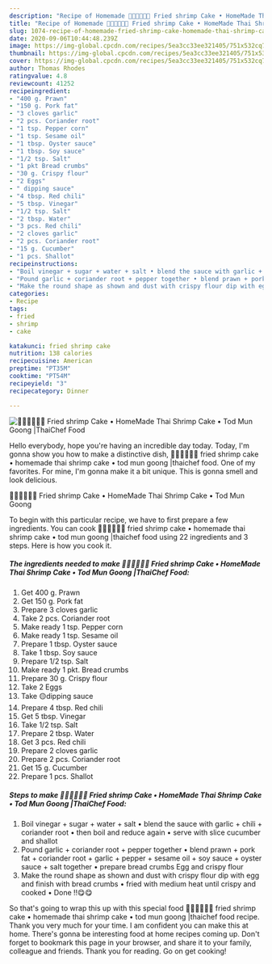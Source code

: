 ```yaml
---
description: "Recipe of Homemade 🧑🏽‍🍳🧑🏼‍🍳 Fried shrimp Cake • HomeMade Thai Shrimp Cake • Tod Mun Goong |ThaiChef Food"
title: "Recipe of Homemade 🧑🏽‍🍳🧑🏼‍🍳 Fried shrimp Cake • HomeMade Thai Shrimp Cake • Tod Mun Goong |ThaiChef Food"
slug: 1074-recipe-of-homemade-fried-shrimp-cake-homemade-thai-shrimp-cake-tod-mun-goong-thaichef-food
date: 2020-09-06T10:44:48.239Z
image: https://img-global.cpcdn.com/recipes/5ea3cc33ee321405/751x532cq70/🧑🏽🍳🧑🏼🍳-fried-shrimp-cake-•-homemade-thai-shrimp-cake-•-tod-mun-goong-thaichef-food-recipe-main-photo.jpg
thumbnail: https://img-global.cpcdn.com/recipes/5ea3cc33ee321405/751x532cq70/🧑🏽🍳🧑🏼🍳-fried-shrimp-cake-•-homemade-thai-shrimp-cake-•-tod-mun-goong-thaichef-food-recipe-main-photo.jpg
cover: https://img-global.cpcdn.com/recipes/5ea3cc33ee321405/751x532cq70/🧑🏽🍳🧑🏼🍳-fried-shrimp-cake-•-homemade-thai-shrimp-cake-•-tod-mun-goong-thaichef-food-recipe-main-photo.jpg
author: Thomas Rhodes
ratingvalue: 4.8
reviewcount: 41252
recipeingredient:
- "400 g. Prawn"
- "150 g. Pork fat"
- "3 cloves garlic"
- "2 pcs. Coriander root"
- "1 tsp. Pepper corn"
- "1 tsp. Sesame oil"
- "1 tbsp. Oyster sauce"
- "1 tbsp. Soy sauce"
- "1/2 tsp. Salt"
- "1 pkt Bread crumbs"
- "30 g. Crispy flour"
- "2 Eggs"
- " dipping sauce"
- "4 tbsp. Red chili"
- "5 tbsp. Vinegar"
- "1/2 tsp. Salt"
- "2 tbsp. Water"
- "3 pcs. Red chili"
- "2 cloves garlic"
- "2 pcs. Coriander root"
- "15 g. Cucumber"
- "1 pcs. Shallot"
recipeinstructions:
- "Boil vinegar + sugar + water + salt • blend the sauce with garlic + chili + coriander root • then boil and reduce again • serve with slice cucumber and shallot"
- "Pound garlic + coriander root + pepper together • blend prawn + pork fat + coriander root + garlic + pepper + sesame oil + soy sauce + oyster sauce + salt together • prepare bread crumbs Egg and crispy flour"
- "Make the round shape as shown and dust with crispy flour dip with egg and finish with bread crumbs • fried with medium heat until crispy and cooked • Done !!😋😋"
categories:
- Recipe
tags:
- fried
- shrimp
- cake

katakunci: fried shrimp cake 
nutrition: 138 calories
recipecuisine: American
preptime: "PT35M"
cooktime: "PT54M"
recipeyield: "3"
recipecategory: Dinner

---
```



![🧑🏽‍🍳🧑🏼‍🍳 Fried shrimp Cake • HomeMade Thai Shrimp Cake • Tod Mun Goong |ThaiChef Food](https://img-global.cpcdn.com/recipes/5ea3cc33ee321405/751x532cq70/🧑🏽🍳🧑🏼🍳-fried-shrimp-cake-•-homemade-thai-shrimp-cake-•-tod-mun-goong-thaichef-food-recipe-main-photo.jpg)

Hello everybody, hope you're having an incredible day today. Today, I'm gonna show you how to make a distinctive dish, 🧑🏽‍🍳🧑🏼‍🍳 fried shrimp cake • homemade thai shrimp cake • tod mun goong |thaichef food. One of my favorites. For mine, I'm gonna make it a bit unique. This is gonna smell and look delicious.



🧑🏽‍🍳🧑🏼‍🍳 Fried shrimp Cake • HomeMade Thai Shrimp Cake • Tod Mun Goong 

To begin with this particular recipe, we have to first prepare a few ingredients. You can cook 🧑🏽‍🍳🧑🏼‍🍳 fried shrimp cake • homemade thai shrimp cake • tod mun goong |thaichef food using 22 ingredients and 3 steps. Here is how you cook it.

<!--inarticleads1-->

##### The ingredients needed to make 🧑🏽‍🍳🧑🏼‍🍳 Fried shrimp Cake • HomeMade Thai Shrimp Cake • Tod Mun Goong |ThaiChef Food:

1. Get 400 g. Prawn
1. Get 150 g. Pork fat
1. Prepare 3 cloves garlic
1. Take 2 pcs. Coriander root
1. Make ready 1 tsp. Pepper corn
1. Make ready 1 tsp. Sesame oil
1. Prepare 1 tbsp. Oyster sauce
1. Take 1 tbsp. Soy sauce
1. Prepare 1/2 tsp. Salt
1. Make ready 1 pkt. Bread crumbs
1. Prepare 30 g. Crispy flour
1. Take 2 Eggs
1. Take  🟡dipping sauce
1. Prepare 4 tbsp. Red chili
1. Get 5 tbsp. Vinegar
1. Take 1/2 tsp. Salt
1. Prepare 2 tbsp. Water
1. Get 3 pcs. Red chili
1. Prepare 2 cloves garlic
1. Prepare 2 pcs. Coriander root
1. Get 15 g. Cucumber
1. Prepare 1 pcs. Shallot




<!--inarticleads2-->

##### Steps to make 🧑🏽‍🍳🧑🏼‍🍳 Fried shrimp Cake • HomeMade Thai Shrimp Cake • Tod Mun Goong |ThaiChef Food:

1. Boil vinegar + sugar + water + salt • blend the sauce with garlic + chili + coriander root • then boil and reduce again • serve with slice cucumber and shallot
1. Pound garlic + coriander root + pepper together • blend prawn + pork fat + coriander root + garlic + pepper + sesame oil + soy sauce + oyster sauce + salt together • prepare bread crumbs Egg and crispy flour
1. Make the round shape as shown and dust with crispy flour dip with egg and finish with bread crumbs • fried with medium heat until crispy and cooked • Done !!😋😋




So that's going to wrap this up with this special food 🧑🏽‍🍳🧑🏼‍🍳 fried shrimp cake • homemade thai shrimp cake • tod mun goong |thaichef food recipe. Thank you very much for your time. I am confident you can make this at home. There's gonna be interesting food at home recipes coming up. Don't forget to bookmark this page in your browser, and share it to your family, colleague and friends. Thank you for reading. Go on get cooking!

